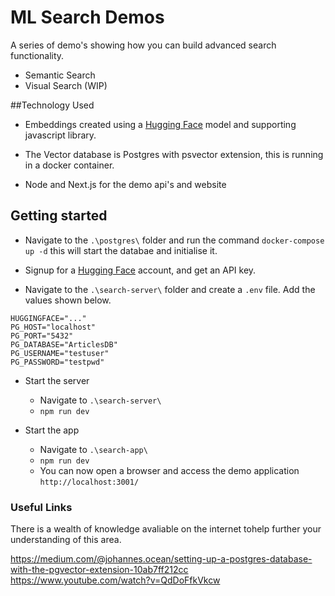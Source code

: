 # ML Search Demos
A series of demo's showing how you can build advanced search functionality.

 - Semantic Search
 - Visual Search (WIP)

##Technology Used
 - Embeddings created using a [Hugging Face](https://huggingface.co/) model and supporting javascript library.

 - The Vector database is Postgres with psvector extension, this is running in a docker container.

 - Node and Next.js for the  demo api's and website 

## Getting started

- Navigate to the `.\postgres\` folder and run the command `docker-compose up -d` this will start the databae and initialise it.

- Signup for a [Hugging Face](https://huggingface.co/) account, and get an API key.

- Navigate to the `.\search-server\` folder and create a `.env` file.  Add the values shown below.

```
HUGGINGFACE="..."
PG_HOST="localhost"
PG_PORT="5432"
PG_DATABASE="ArticlesDB"
PG_USERNAME="testuser" 
PG_PASSWORD="testpwd"
```

- Start the server 
  - Navigate to `.\search-server\`
  - `npm run dev`

- Start the app 
  - Navigate to `.\search-app\`
  - `npm run dev`
  - You can now open a browser and access the demo application `http://localhost:3001/`

### Useful Links
There is a wealth of knowledge avaliable on the internet tohelp further your understanding of this area.

https://medium.com/@johannes.ocean/setting-up-a-postgres-database-with-the-pgvector-extension-10ab7ff212cc
https://www.youtube.com/watch?v=QdDoFfkVkcw
